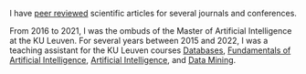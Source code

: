I have [peer reviewed](https://en.wikipedia.org/wiki/Peer_review) scientific articles for several journals and conferences.

From 2016 to 2021, I was the ombuds of the Master of Artificial Intelligence at the KU Leuven. For several years between 2015 and 2022, I was a teaching assistant for the KU Leuven courses [Databases](https://onderwijsaanbod.kuleuven.be/2022/syllabi/v/e/H0N65AE.htm#activetab=doelstellingen_idm2073792), [Fundamentals of Artificial Intelligence](https://onderwijsaanbod.kuleuven.be/syllabi/e/H02A0AE.htm#activetab=doelstellingen_idp40256), [Artificial Intelligence](https://onderwijsaanbod.kuleuven.be/syllabi/n/H06U1AN.htm#activetab=doelstellingen_idp2990752), and [Data Mining](https://onderwijsaanbod.kuleuven.be/syllabi/e/H02C6AE.htm#activetab=doelstellingen_idp45440).
